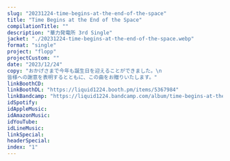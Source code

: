 ```yaml
---
slug: "20231224-time-begins-at-the-end-of-the-space"
title: "Time Begins at the End of the Space"
compilationTitle: ""
description: "華力発電所 3rd Single"
jacket: "./20231224-time-begins-at-the-end-of-the-space.webp"
format: "single"
project: "flopp"
projectCustom: ""
date: "2023/12/24"
copy: "おかげさまで今年も誕生日を迎えることができました。\n
皆様への謝意を表明するとともに、この曲をお贈りいたします。"
linkBoothCD: 
linkBoothDL: "https://liquid1224.booth.pm/items/5367984"
linkBandcamp: "https://liquid1224.bandcamp.com/album/time-begins-at-the-end-of-the-space"
idSpotify: 
idAppleMusic: 
idAmazonMusic: 
idYouTube: 
idLineMusic: 
linkSpecial: 
headerSpecial: 
index: "1"
---
```

